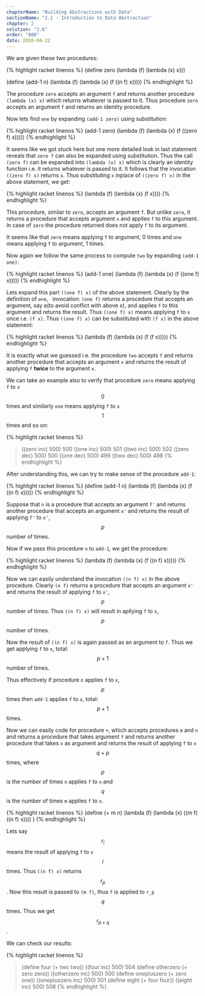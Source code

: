 ```yaml
---
chapterName: "Building Abstractions with Data"
sectionName: "2.1 - Introduction to Data Abstraction"
chapter: 2
solution: "2.6"
order: "006"
date: 2016-04-22
---
```


We are given these two procedures:

{% highlight racket linenos %}
(define zero (lambda (f) (lambda (x) x)))

(define (add-1 n)
  (lambda (f) (lambda (x) (f ((n f) x)))))
{% endhighlight %}

The procedure `zero` accepts an argument `f` and returns another procedure `(lambda (x) x)` which returns whatever is passed to it.
Thus procedure `zero` accepts an argument `f` and returns an identity procedure.

Now lets find `one` by expanding `(add-1 zero)` using substitution:

{% highlight racket linenos %}
(add-1 zero)
(lambda (f) (lambda (x) (f ((zero f) x)))))
{% endhighlight %} 

It seems like we got stuck here but one more detailed look in last statement reveals that `zero f` can also be expanded using 
substitution. Thus the call `(zero f)` can be expanded into `(lambda (x) x)` which is clearly an identity function i.e. it returns
whatever is passed to it. It follows that the invocation `((zero f) x)` returns `x`. Thus substituting `x` inplace of  `((zero f) x)`
in the above statement, we get:

{% highlight racket linenos %}
(lambda (f) (lambda (x) (f x))))
{% endhighlight %} 

This procedure, similar to `zero`, accepts an argument `f`. But unlike `zero`, it returns a procedure that accepts argument `x` and applies `f` to this 
argument. In case of `zero` the procedure returned does not apply `f` to its argument.

It seems like that `zero` means applying `f` to argument, 0 times and `one` means applying `f` to argument, 1 times.
  
Now again we follow the same process to compute `two` by expanding `(add-1 one)`:  
 
{% highlight racket linenos %}
(add-1 one)
(lambda (f) (lambda (x) (f ((one f) x)))))
{% endhighlight %} 

Lets expand this part `((one f) x)` of the above statement. Clearly by the definition of `one`, &nbsp; invocation: `(one f)` returns a procedure that
accepts an argument, say a(to avoid conflict with above x), and applies `f` to this argument and returns the result.
Thus `((one f) x)` means applying `f` to `x` once i.e. `(f x)`. Thus `((one f) x)` can be substituted with `(f x)` in the above
statement:

{% highlight racket linenos %}
(lambda (f) (lambda (x) (f (f x)))))
{% endhighlight %} 

It is exactly what we guessed i.e. the procedure `two` accepts `f` and returns another procedure that accepts an argument `x` and returns
the result of applying `f` **twice** to the argument `x`.

We can take an example also to verify that procedure `zero` means applying `f` to `x` $$ 0 $$ times and similarly `one` means 
applying `f` to `x` $$ 1 $$ times and so on:

{% highlight racket linenos %}
> ((zero inc) 500)
500
> ((one inc) 500)
501
> ((two inc) 500)
502
> ((zero dec) 500)
500
> ((one dec) 500)
499
> ((two dec) 500)
498
{% endhighlight %}


After understanding this, we can try to make sense of the procedure `add-1`:
 
{% highlight racket linenos %}
(define (add-1 n)
  (lambda (f) (lambda (x) (f ((n f) x)))))
{% endhighlight %}

Suppose that `n` is a procedure that accepts an argument `f'` and returns another procedure that accepts an argument `x'` and returns 
the result of applying `f'` to `x'`, $$ p $$ number of times.

Now if we pass this procedure `n` to `add-1`, we get the procedure:

{% highlight racket linenos %}
(lambda (f) (lambda (x) (f ((n f) x)))))
{% endhighlight %}

Now we can easily understand the invocation `((n f) x)` in the above procedure. Clearly `(n f)`  returns a procedure that accepts an argument `x'` and returns 
the result of applying `f` to `x'`, $$ p $$ number of times. Thus `((n f) x)` will result in apllying `f` to `x`, $$ p $$ number of times.
 
Now the result of  `((n f) x)` is again passed as an argument to `f`. Thus we get applying `f` to `x`, total: $$ p + 1 $$ number of times.
 
Thus effectively if procedure `n` applies `f` to `x`, $$ p $$ times then `add-1` applies `f` to `x`, total: $$ p + 1 $$ times.

Now we can easily code for procedure `+`, which accepts procedures `m` and `n` and returns a procedure that takes argument `f` and
returns another procedure that takes `x` as argument and returns the result of applying `f` to `x` $$ q + p $$ times, where $$ p $$
is the number of times `n` applies `f` to `x` and $$ q $$ is the number of times `m` applies `f` to `x`.
 
{% highlight racket linenos %}
(define (+ m n)
     (lambda (f) (lambda (x) ((m f) ((n f) x))))
)
{% endhighlight %}
 
Lets say $$ r_i $$ means the result of applying `f` to `x` $$ i $$ times. Thus `((n f) x)` returns $$ r_p $$. Now this result is passed
  to `(m f)`, thus `f` is applied to `r_p` $$ q $$ times. Thus we get $$ r_{p+q} $$.
  
We can check our results:

{% highlight racket linenos %}
> (define four (+ two two))
> ((four inc) 500)
504
> (define otherzero (+ zero zero))
> ((otherzero inc) 500)
500
> (define onepluszero (+ zero one))
> ((onepluszero inc) 500)
501
> (define eight (+ four four))
> ((eight inc) 500)
508
{% endhighlight %}
  
